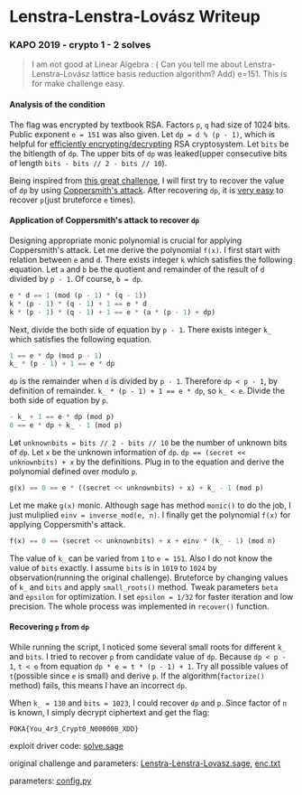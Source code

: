 # Lenstra-Lenstra-Lovász Writeup

### KAPO 2019 - crypto 1 - 2 solves

> I am not good at Linear Algebra : (
Can you tell me about Lenstra-Lenstra-Lovász lattice basis reduction algorithm?
Add) e=151. This is for make challenge easy.

#### Analysis of the condition

The flag was encrypted by textbook RSA. Factors `p`, `q` had size of 1024 bits. Public exponent `e = 151` was also given. Let `dp = d % (p - 1)`, which is helpful for [efficiently encrypting/decrypting](https://www.techscience.com/doi/10.3970/icces.2008.005.255.pdf#targetText=Chinese%20Remainder%20Theorem%20in%20RSA%2DCRT&targetText=It%20results%20in%20a%20decryption,system%20can%20be%20totally%20broken.) RSA cryptosystem. Let `bits` be the bitlength of `dp`. The upper bits of `dp` was leaked(upper consecutive bits of length `bits - bits // 2 - bits // 10`).

Being inspired from [this great challenge](https://github.com/p4-team/ctf/tree/master/2019-09-02-tokyowesterns/happy), I will first try to recover the value of `dp` by using [Coppersmith's attack](https://en.wikipedia.org/wiki/Coppersmith%27s_attack). After recovering `dp`, it is [very easy](https://medium.com/@nicebowlofsoup/picoctf-2017-weirderrsa-writeup-194b30cb3316) to recover `p`(just bruteforce `e` times).

#### Application of Coppersmith's attack to recover `dp`

Designing appropriate monic polynomial is crucial for applying Coppersmith's attack. Let me derive the polynomial `f(x)`. I first start with relation between `e` and `d`. There exists integer `k` which satisfies the following equation. Let `a` and `b` be the quotient and remainder of the result of `d` divided by `p - 1`. Of course, `b = dp`.

```python
e * d == 1 (mod (p - 1) * (q - 1))
k * (p - 1) * (q - 1) + 1 == e * d
k * (p - 1) * (q - 1) + 1 == e * (a * (p - 1) + dp)
```

Next, divide the both side of equation by `p - 1`. There exists integer `k_` which satisfies the following equation.

```python
1 == e * dp (mod p - 1)
k_ * (p - 1) + 1 == e * dp
```

`dp` is the remainder when `d` is divided by `p - 1`. Therefore `dp < p - 1`, by definition of remainder. `k_ * (p - 1) + 1 == e * dp`, so `k_ < e`. Divide the both side of equation by `p`.

```python
- k_ + 1 == e * dp (mod p)
0 == e * dp + k_ - 1 (mod p)
```

Let `unknownbits = bits // 2 - bits // 10` be the number of unknown bits of `dp`. Let `x` be the unknown information of `dp`. `dp == (secret << unknownbits) + x` by the definitions. Plug in to the equation and derive the polynomial defined over modulo `p`.

```python
g(x) == 0 == e * ((secret << unknownbits) + x) + k_ - 1 (mod p)
```

Let me make `g(x)` monic. Although sage has method `monic()` to do the job, I just muliplied `einv = inverse_mod(e, n)`. I finally get the polynomial `f(x)` for applying Coppersmith's attack.

```python
f(x) == 0 == (secret << unknownbits) + x + einv * (k_ - 1) (mod n)
```

The value of `k_` can be varied from `1` to `e = 151`. Also I do not know the value of `bits` exactly. I assume `bits` is in `1019` to `1024` by observation(running the original challenge). Bruteforce by changing values of `k_` and `bits` and apply `small_roots()` method. Tweak parameters `beta` and `epsilon` for optimization. I set `epsilon = 1/32` for faster iteration and low precision. The whole process was implemented in `recover()` function.

#### Recovering `p` from `dp`

While running the script, I noticed some several small roots for different `k_` and `bits`. I tried to recover `p` from candidate value of `dp`. Because `dp < p - 1`, `t < e` from equation `dp * e = t * (p - 1) + 1`. Try all possible values of `t`(possible since `e` is small) and derive `p`. If the algorithm(`factorize()` method) fails, this means I have an incorrect `dp`.

When `k_ = 130` and `bits = 1023`, I could recover `dp` and `p`. Since factor of `n` is known, I simply decrypt ciphertext and get the flag:

```
POKA{You_4r3_Crypt0_N00000B_XDD}
```

exploit driver code: [solve.sage](solve.sage)

original challenge and parameters: [Lenstra-Lenstra-Lovasz.sage](Lenstra-Lenstra-Lovasz.sage), [enc.txt](enc.txt)

parameters: [config.py](config.py)


